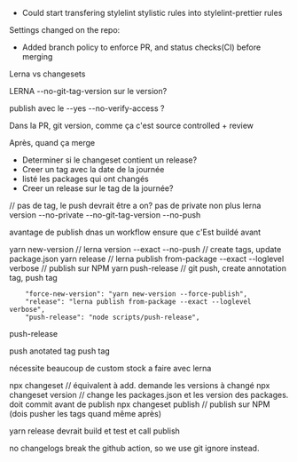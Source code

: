 - Could start transfering stylelint stylistic rules into stylelint-prettier rules 



Settings changed on the repo: 
- Added branch policy to enforce PR, and status checks(CI) before merging


Lerna vs changesets

LERNA
--no-git-tag-version sur le version?

publish avec le --yes
--no-verify-access ?


Dans la PR, git version, comme ça c'est source controlled + review

Après, quand ça merge

- Determiner si le changeset contient un release?
- Creer un tag avec la date de la journée
- listé les packages qui ont changés
- Creer un release sur le tag de la journée?




// pas de tag, le push devrait être a on? pas de private non plus
lerna version --no-private --no-git-tag-version --no-push

avantage de publish dnas un workflow
ensure que c'Est buildé avant


yarn new-version // lerna version --exact --no-push // create tags, update package.json
yarn release // lerna publish from-package --exact --loglevel verbose // publish sur NPM
yarn push-release <yyyy-MM-dd> // git push, create annotation tag, push tag



        "force-new-version": "yarn new-version --force-publish",
        "release": "lerna publish from-package --exact --loglevel verbose",
        "push-release": "node scripts/push-release",

push-release

push
anotated tag
push tag


nécessite beaucoup de custom stock a faire avec lerna











npx changeset // équivalent à add. demande les versions à changé
npx changeset version // change les packages.json et les version des packages. doit commit avant de publish
npx changeset publish // publish sur NPM (dois pusher les tags quand même après)

yarn release devrait build et test et call publish




no changelogs break the github action, so we use git ignore instead.

